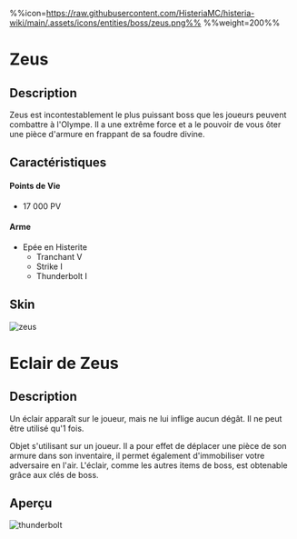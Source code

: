 %%icon=https://raw.githubusercontent.com/HisteriaMC/histeria-wiki/main/.assets/icons/entities/boss/zeus.png%%
%%weight=200%%
# Zeus

## Description 
Zeus est incontestablement le plus puissant boss que les joueurs peuvent combattre à l'Olympe. Il a une extrême force et a le pouvoir de vous ôter une pièce d'armure en frappant de sa foudre divine.

## Caractéristiques

#### __Points de Vie__
+ 17 000 PV

#### __Arme__
+ Epée en Histerite 
  - Tranchant V
  - Strike I
  - Thunderbolt I
 
  
## Skin
![zeus](https://raw.githubusercontent.com/HisteriaMC/histeria-wiki/main/.assets/entities/boss/zeus.png)

# Eclair de Zeus

## Description
Un éclair apparaît sur le joueur, mais ne lui inflige aucun dégât. Il ne peut être utilisé qu'1 fois. 

Objet s'utilisant sur un joueur. Il a pour effet de déplacer une pièce de son armure dans son inventaire, il permet également d'immobiliser votre adversaire en l'air.
L'éclair, comme les autres items de boss, est obtenable grâce aux clés de boss.

## Aperçu
![thunderbolt](https://raw.githubusercontent.com/HisteriaMC/histeria-wiki/main/.assets/items/thunderbolt.png)




